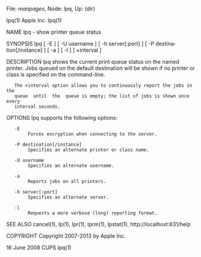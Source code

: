 File: *manpages*,  Node: lpq,  Up: (dir)

lpq(1)                            Apple Inc.                            lpq(1)



NAME
       lpq - show printer queue status

SYNOPSIS
       lpq  [  -E  ]  [  -U  username  ]  [  -h  server[:port] ] [ -P destina‐
       tion[/instance] ] [ -a ] [ -l ] [ +interval ]

DESCRIPTION
       lpq shows the current print queue status on  the  named  printer.  Jobs
       queued  on the default destination will be shown if no printer or class
       is specified on the command-line.

       The +interval option allows you to continuously report the jobs in  the
       queue  until  the  queue is empty; the list of jobs is shown once every
       interval seconds.

OPTIONS
       lpq supports the following options:

       -E
            Forces encryption when connecting to the server.

       -P destination[/instance]
            Specifies an alternate printer or class name.

       -U username
            Specifies an alternate username.

       -a
            Reports jobs on all printers.

       -h server[:port]
            Specifies an alternate server.

       -l
            Requests a more verbose (long) reporting format.

SEE ALSO
       cancel(1), lp(1), lpr(1), lprm(1), lpstat(1),
       http://localhost:631/help

COPYRIGHT
       Copyright 2007-2013 by Apple Inc.



16 June 2008                         CUPS                               lpq(1)

